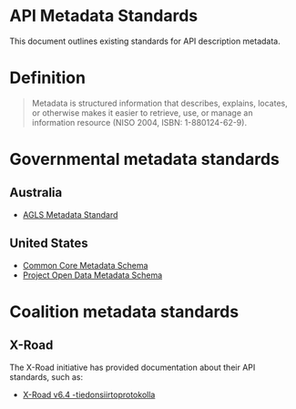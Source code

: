 # API Metadata Standards
This document outlines existing standards for API description metadata.

# Definition
> Metadata is structured information that describes, explains, locates, or otherwise makes it easier to retrieve, use, or manage an information resource (NISO 2004, ISBN: 1-880124-62-9).

# Governmental metadata standards
## Australia
* [AGLS Metadata Standard](http://www.agls.gov.au/)
 

## United States
* [Common Core Metadata Schema](https://project-open-data.cio.gov/schema/)
* [Project Open Data Metadata Schema](https://project-open-data.cio.gov/v1.1/schema/)

# Coalition metadata standards
## X-Road
The X-Road initiative has provided documentation about their API standards, such as:
* [X-Road v6.4 -tiedonsiirtoprotokolla](https://confluence.csc.fi/display/Palveluvayla/X-Road+v6.4+-tiedonsiirtoprotokolla)
